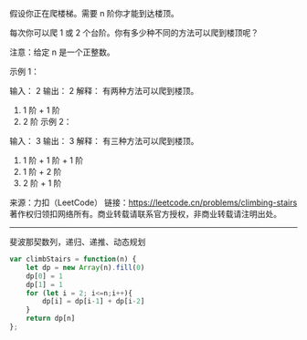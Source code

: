 假设你正在爬楼梯。需要 n 阶你才能到达楼顶。

每次你可以爬 1 或 2 个台阶。你有多少种不同的方法可以爬到楼顶呢？

注意：给定 n 是一个正整数。

示例 1：

输入： 2
输出： 2
解释： 有两种方法可以爬到楼顶。
1.  1 阶 + 1 阶
2.  2 阶
示例 2：

输入： 3
输出： 3
解释： 有三种方法可以爬到楼顶。
1.  1 阶 + 1 阶 + 1 阶
2.  1 阶 + 2 阶
3.  2 阶 + 1 阶

来源：力扣（LeetCode）
链接：https://leetcode.cn/problems/climbing-stairs
著作权归领扣网络所有。商业转载请联系官方授权，非商业转载请注明出处。

---

斐波那契数列，递归、递推、动态规划

```javascript
var climbStairs = function(n) {
    let dp = new Array(n).fill(0)
    dp[0] = 1
    dp[1] = 1
    for (let i = 2; i<=n;i++){
        dp[i] = dp[i-1] + dp[i-2]
    }
    return dp[n]
};
```



